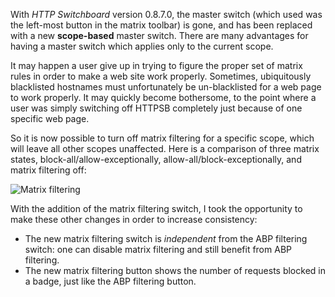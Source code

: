 With _HTTP Switchboard_ version 0.8.7.0, the master switch (which used was the left-most button in the matrix toolbar) is gone, and has been replaced with a new **scope-based** master switch. There are many advantages for having a master switch which applies only to the current scope.

It may happen a user give up in trying to figure the proper set of matrix rules in order to make a web site work properly. Sometimes, ubiquitously blacklisted hostnames must unfortunately be un-blacklisted for a web page to work properly. It may quickly become bothersome, to the point where a user was simply switching off HTTPSB completely just because of one specific web page.

So it is now possible to turn off matrix filtering for a specific scope, which will leave all other scopes unaffected. Here is a comparison of three matrix states, block-all/allow-exceptionally, allow-all/block-exceptionally, and matrix filtering off:

![Matrix filtering](https://raw.githubusercontent.com/gorhill/httpswitchboard/a65026f65973c1a81ba69ecbc5041da5fe956054/doc/img/mtx-filtering-switch.gif)

With the addition of the matrix filtering switch, I took the opportunity to make these other changes in order to increase consistency:

- The new matrix filtering switch is _independent_ from the ABP filtering switch: one can disable matrix filtering and still benefit from ABP filtering.
- The new matrix filtering button shows the number of requests blocked in a badge, just like the ABP filtering button.